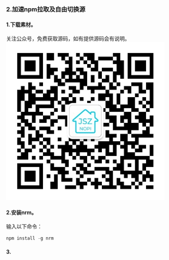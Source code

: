 ### 2.加速npm拉取及自由切换源
#### 1.下载素材。
关注公众号，免费获取源码，如有提供源码会有说明。
![title](https://raw.githubusercontent.com/JSZNopi/JSZImage/master/gitnote/2019/10/30/WXCODE-1572446034519.jpeg)

#### 2.安装nrm。
输入以下命令：
```java
npm install -g nrm
```

#### 3.

